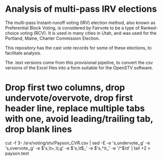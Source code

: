 # Analysis of multi-pass IRV elections

The multi-pass Instant-runoff voting (IRV) election method, also known as Preferential Block Voting, is considered by Fairvote to be a type of Ranked-choice voting (RCV). It is used in many cities in Utah, and was used for the Portland, Maine, Charter Commission Election.

This repository has the cast vote records for some of these elections, to facilitate analysis.

The .text versions come from this provisional pipeline, to convert the csv versions of the Excel files into a form suitable for the OpenSTV software.

# Drop first two columns, drop undervote/overvote, drop first header line, replace multiple tabs with one, avoid leading/trailing tab, drop blank lines
cut -f 3- /srv/voting/stv/Payson_CVR.csv | sed -E -e 's,undervote,,g' -e 's,overvote,,g' -e $'s,\t+,\t,g' -e $'s,\t$,,' -e $'s,^\t,,' -e '/^$/d' | tail +2 > payson.text
